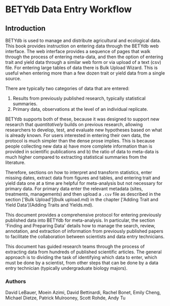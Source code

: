 BETYdb Data Entry Workflow
===================

## Introduction

BETYdb is used to manage and distribute agricultural and ecological data. This book provides instruction on entering data through the BETYdb web interface. The web interface provides a sequence of pages that walk through the process of entering meta-data, and then the option of entering trait and yield data through a similar web form or via upload of a text (csv) file. For entering large tables of data there is  Bulk Upload Wizard. This is useful when entering more than a few dozen trait or yield data from a single source.

There are typically two categories of data that are entered:

1. Results from previously published research, typically statistical summaries.
2. Primary data, observations at the level of an individual replicate. 

BETYdb supports both of these, because it was designed to support new research that _quantitatively_ builds on previous research, allowing researchers to develop, test, and evaluate new hypotheses based on what is already known. For users interested in entering their own data, the protocol is much simpler than the dense prose implies. This is because people collecting new data a) have more complete information than is provided in scientific publications and b) the ratio of data to meta-data is much higher compared to extracting statistical summaries from the literature. 

Therefore, sections on how to interpret and transform statistics, enter missing dates, extract data from figures and tables, and entering trait and yield data one at a time are helpful for meta-analysis but not necessary for primary data. For primary data enter the relevant metadata (sites, treatments, managements) and then upload a `.csv` file as described in the section ['Bulk Upload'](bulk upload.md) in the chapter ['Adding Trait and Yield Data'](Adding Traits and Yields.md).

This document provides a comprehensive protocol for entering previously published data into BETYdb for meta-analysis. 
In particular, the section 'Finding and Preparing Data' details how to manage the search, review, annotation, and extraction of information from previously published papers to facilitate the collaboration between scientists and data entry technicians.


This document has guided research teams through the process of extracting data from hundreds of published scientific articles. The general approach is to dividing the task of identifying which data to enter, which must be done by a scientist, from other steps that can be done by a data entry technician (typically undergraduate biology majors).

### Authors

David LeBauer, Moein Azimi, David Bettinardi, Rachel Bonet, Emily Cheng, Michael Dietze, Patrick Mulrooney, Scott Rohde, Andy Tu
